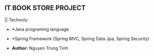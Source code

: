 ## IT BOOK STORE PROJECT

|| Technoly:
* *Java programing language
* *Spring Framework (Spring MVC, Spring Data Jpa, Spring Security)

* **Author:** Nguyen Trung Tinh
